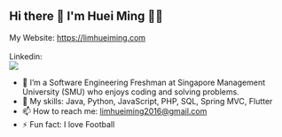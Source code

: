 ## Hi there 👋 I'm Huei Ming :technologist:
My Website: https://limhueiming.com
<br /><br />
Linkedin:
<br />[<img src="https://img.shields.io/badge/LinkedIn-0077B5?style=for-the-badge&logo=linkedin&logoColor=white" />](https://www.linkedin.com/in/lim-huei-ming)
- 🔭 I’m a Software Engineering Freshman at Singapore Management University (SMU) who enjoys coding and solving problems.
- 💬 My skills: Java, Python, JavaScript, PHP, SQL, Spring MVC, Flutter
- 📫 How to reach me: limhueiming2016@gmail.com
- ⚡ Fun fact: I love Football

